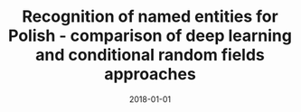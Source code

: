 ---
# Documentation: https://wowchemy.com/docs/managing-content/

title: Recognition of named entities for Polish - comparison of deep learning and
  conditional random fields approaches
subtitle: ''
summary: ''
authors:
- Michał M. Marcińczuk
- kocon
- Michał Gawor
tags: []
categories: []
date: '2018-01-01'
lastmod: 2022-10-07T05:06:59Z
featured: false
draft: false

# Featured image
# To use, add an image named `featured.jpg/png` to your page's folder.
# Focal points: Smart, Center, TopLeft, Top, TopRight, Left, Right, BottomLeft, Bottom, BottomRight.
image:
  caption: ''
  focal_point: ''
  preview_only: false

# Projects (optional).
#   Associate this post with one or more of your projects.
#   Simply enter your project's folder or file name without extension.
#   E.g. `projects = ["internal-project"]` references `content/project/deep-learning/index.md`.
#   Otherwise, set `projects = []`.
projects: []
publishDate: '2022-10-07T05:06:58.073981Z'
publication_types:
- '1'
abstract: ''
publication: '*Proceedings of the PolEval 2018 Workshop*'
url_pdf: http://poleval.pl/files/poleval2018.pdf
---
